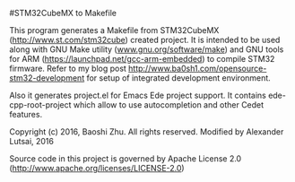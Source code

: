 #STM32CubeMX to Makefile

This program generates a Makefile from STM32CubeMX (http://www.st.com/stm32cube) created project. It is intended to be used along with GNU Make utility (www.gnu.org/software/make) and GNU tools for ARM (https://launchpad.net/gcc-arm-embedded) to compile STM32 firmware. Refer to my blog post http://www.ba0sh1.com/opensource-stm32-development for setup of integrated development environment.  

Also it generates project.el for Emacs Ede project support. It contains ede-cpp-root-project which allow to use autocompletion and other Cedet features.

Copyright (c) 2016, Baoshi Zhu. All rights reserved.
Modified by Alexander Lutsai, 2016

Source code in this project is governed by Apache License 2.0 (http://www.apache.org/licenses/LICENSE-2.0)
